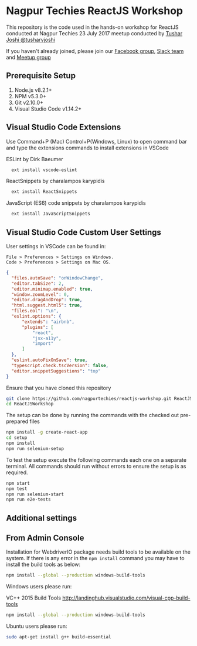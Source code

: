 # Nagpur Techies ReactJS Workshop

This repository is the code used in the hands-on workshop for 
ReactJS conducted at Nagpur Techies 23 July 2017 meetup conducted by [Tushar Joshi @tusharvjoshi](https://github.com/tusharvjoshi) 

If you haven't already joined, please join our [Facebook group](https://www.facebook.com/groups/nagpurtechies/), [Slack team](https://nagpur-techies-slack.herokuapp.com/) and [Meetup group](https://www.meetup.com/Nagpur-Techies)

## Prerequisite Setup

1. Node.js v8.2.1+
2. NPM v5.3.0+
2. Git v2.10.0+
3. Visual Studio Code v1.14.2+

## Visual Studio Code Extensions

Use Command+P (Mac) Control+P(Windows, Linux) to open command bar and type the extensions commands to install extensions in VSCode

ESLint by Dirk Baeumer 

```bash
  ext install vscode-eslint
```

ReactSnippets by charalampos karypidis

```bash
  ext install ReactSnippets
```

JavaScript (ES6) code snippets by charalampos karypidis

```bash
  ext install JavaScriptSnippets
```

## Visual Studio Code Custom User Settings

User settings in VSCode can be found in:

    File > Preferences > Settings on Windows.
    Code > Preferences > Settings on Mac OS.

```json
{
  "files.autoSave": "onWindowChange",
  "editor.tabSize": 2,
  "editor.minimap.enabled": true,
  "window.zoomLevel": 0,
  "editor.dragAndDrop": true,
  "html.suggest.html5": true,
  "files.eol": "\n",
  "eslint.options": {
      "extends": "airbnb",
      "plugins": [
          "react",
          "jsx-a11y",
          "import"
      ]
  },
  "eslint.autoFixOnSave": true,
  "typescript.check.tscVersion": false,
  "editor.snippetSuggestions": "top"
}
```

Ensure that you have cloned this repository 

```bash
git clone https://github.com/nagpurtechies/reactjs-workshop.git ReactJSWorkshop
cd ReactJSWorkshop
```

The setup can be done by running the commands with the checked out pre-prepared files 

```bash
npm install -g create-react-app
cd setup
npm install
npm run selenium-setup
```

To test the setup execute the following commands each one on a separate terminal.  All commands should run without errors to ensure the setup is as required.

```bash
npm start
npm test
npm run selenium-start
npm run e2e-tests
```

## Additional settings 

## From Admin Console

Installation for WebdriverIO package needs build tools to be available on the system.  If there is any error in the `npm install` command you may have to install the build tools as below:

```bash
npm install --global --production windows-build-tools
```

Windows users please run: 

VC++ 2015 Build Tools
http://landinghub.visualstudio.com/visual-cpp-build-tools

```bash
npm install --global --production windows-build-tools
```

Ubuntu users please run: 

```bash
sudo apt-get install g++ build-essential
```
